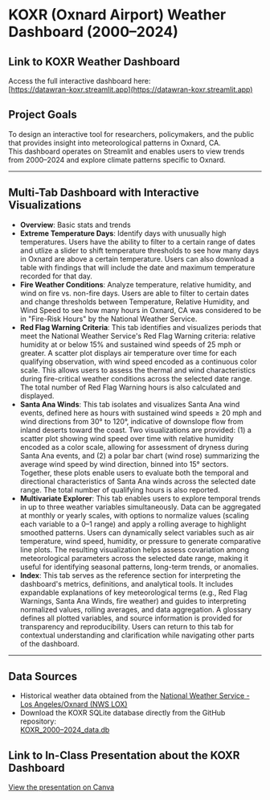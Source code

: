 # KOXR (Oxnard Airport) Weather Dashboard (2000–2024)

## Link to KOXR Weather Dashboard

Access the full interactive dashboard here:  
[https://datawran-koxr.streamlit.app](https://datawran-koxr.streamlit.app)

## Project Goals

To design an interactive tool for researchers, policymakers, and the public that provides insight into meteorological patterns in Oxnard, CA.  
This dashboard operates on Streamlit and enables users to view trends from 2000–2024 and explore climate patterns specific to Oxnard.

---

## Multi-Tab Dashboard with Interactive Visualizations

- **Overview**: Basic stats and trends  
- **Extreme Temperature Days**: Identify days with unusually high temperatures. Users have the ability to filter to a certain range of dates and utlize a slider to shift temperature thresholds to see how many days in Oxnard are above a certain temperature. Users can also download a table with findings that will include the date and maximum temperature recorded for that day.
- **Fire Weather Conditions**: Analyze temperature, relative humidity, and wind on fire vs. non-fire days. Users are able to filter to certain dates and change thresholds between Temperature, Relative Humidity, and Wind Speed to see how many hours in Oxnard, CA was considered to be in "Fire-Risk Hours" by the National Weather Service.  
- **Red Flag Warning Criteria**: This tab identifies and visualizes periods that meet the National Weather Service's Red Flag Warning criteria: relative humidity at or below 15% and sustained wind speeds of 25 mph or greater. A scatter plot displays air temperature over time for each qualifying observation, with wind speed encoded as a continuous color scale. This allows users to assess the thermal and wind characteristics during fire-critical weather conditions across the selected date range. The total number of Red Flag Warning hours is also calculated and displayed.
- **Santa Ana Winds**: This tab isolates and visualizes Santa Ana wind events, defined here as hours with sustained wind speeds ≥ 20 mph and wind directions from 30° to 120°, indicative of downslope flow from inland deserts toward the coast. Two visualizations are provided: (1) a scatter plot showing wind speed over time with relative humidity encoded as a color scale, allowing for assessment of dryness during Santa Ana events, and (2) a polar bar chart (wind rose) summarizing the average wind speed by wind direction, binned into 15° sectors. Together, these plots enable users to evaluate both the temporal and directional characteristics of Santa Ana winds across the selected date range. The total number of qualifying hours is also reported.  
- **Multivariate Explorer**: This tab enables users to explore temporal trends in up to three weather variables simultaneously. Data can be aggregated at monthly or yearly scales, with options to normalize values (scaling each variable to a 0–1 range) and apply a rolling average to highlight smoothed patterns. Users can dynamically select variables such as air temperature, wind speed, humidity, or pressure to generate comparative line plots. The resulting visualization helps assess covariation among meteorological parameters across the selected date range, making it useful for identifying seasonal patterns, long-term trends, or anomalies.
- **Index**: This tab serves as the reference section for interpreting the dashboard's metrics, definitions, and analytical tools. It includes expandable explanations of key meteorological terms (e.g., Red Flag Warnings, Santa Ana Winds, fire weather) and guides to interpreting normalized values, rolling averages, and data aggregation. A glossary defines all plotted variables, and source information is provided for transparency and reproducibility. Users can return to this tab for contextual understanding and clarification while navigating other parts of the dashboard.

---
## Data Sources

- Historical weather data obtained from the [National Weather Service - Los Angeles/Oxnard (NWS LOX)](https://www.weather.gov/lox/observations_historical)
- Download the KOXR SQLite database directly from the GitHub repository:  
  [KOXR_2000–2024_data.db](https://github.com/dr-adsalas/datawran/blob/main/KOXR_2000-2024_data.db)

## Link to In-Class Presentation about the KOXR Dashboard

[View the presentation on Canva](https://www.canva.com/design/DAGncF8AH04/V-NmxY85lU9B_3nyqWpJMg/view?utm_content=DAGncF8AH04&utm_campaign=designshare&utm_medium=link2&utm_source=uniquelinks&utlId=h0896e2883e)

